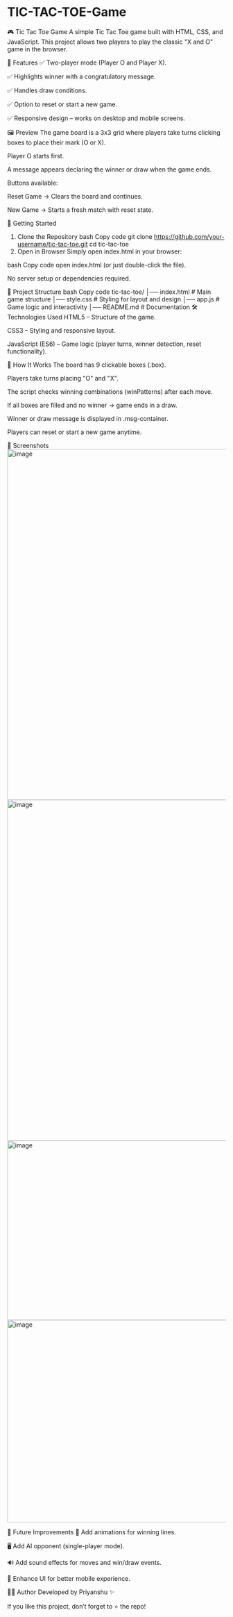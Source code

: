 # TIC-TAC-TOE-Game

🎮 Tic Tac Toe Game
A simple Tic Tac Toe game built with HTML, CSS, and JavaScript. This project allows two players to play the classic "X and O" game in the browser.

📌 Features
✅ Two-player mode (Player O and Player X).

✅ Highlights winner with a congratulatory message.

✅ Handles draw conditions.

✅ Option to reset or start a new game.

✅ Responsive design – works on desktop and mobile screens.

🖼️ Preview
The game board is a 3x3 grid where players take turns clicking boxes to place their mark (O or X).

Player O starts first.

A message appears declaring the winner or draw when the game ends.

Buttons available:

Reset Game → Clears the board and continues.

New Game → Starts a fresh match with reset state.

🚀 Getting Started
1. Clone the Repository
bash
Copy code
git clone https://github.com/your-username/tic-tac-toe.git
cd tic-tac-toe
2. Open in Browser
Simply open index.html in your browser:

bash
Copy code
open index.html
(or just double-click the file).

No server setup or dependencies required.

📂 Project Structure
bash
Copy code
tic-tac-toe/
│── index.html      # Main game structure
│── style.css       # Styling for layout and design
│── app.js          # Game logic and interactivity
│── README.md       # Documentation
🛠️ Technologies Used
HTML5 – Structure of the game.

CSS3 – Styling and responsive layout.

JavaScript (ES6) – Game logic (player turns, winner detection, reset functionality).

🎯 How It Works
The board has 9 clickable boxes (.box).

Players take turns placing "O" and "X".

The script checks winning combinations (winPatterns) after each move.

If all boxes are filled and no winner → game ends in a draw.

Winner or draw message is displayed in .msg-container.

Players can reset or start a new game anytime.

📸 Screenshots
<img width="735" height="808" alt="image" src="https://github.com/user-attachments/assets/fc4fefc3-012d-40be-9903-1645b9c6bc1d" />
<img width="700" height="785" alt="image" src="https://github.com/user-attachments/assets/dfa6d2cd-7b9b-4ecd-9020-1f2088bd021b" />
<img width="799" height="413" alt="image" src="https://github.com/user-attachments/assets/794422f6-6caa-45c8-b80a-00b5261d91e7" />
<img width="750" height="466" alt="image" src="https://github.com/user-attachments/assets/df723b8d-6376-46ee-9822-a776a7a2a252" />

🔮 Future Improvements
🎨 Add animations for winning lines.

🖥️ Add AI opponent (single-player mode).

🔊 Add sound effects for moves and win/draw events.

📱 Enhance UI for better mobile experience.

👨‍💻 Author
Developed by Priyanshu ✨

If you like this project, don’t forget to ⭐ the repo!
